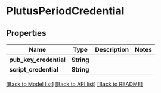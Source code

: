 # PlutusPeriodCredential

## Properties

Name | Type | Description | Notes
------------ | ------------- | ------------- | -------------
**pub_key_credential** | **String** |  | 
**script_credential** | **String** |  | 

[[Back to Model list]](../README.md#documentation-for-models) [[Back to API list]](../README.md#documentation-for-api-endpoints) [[Back to README]](../README.md)



